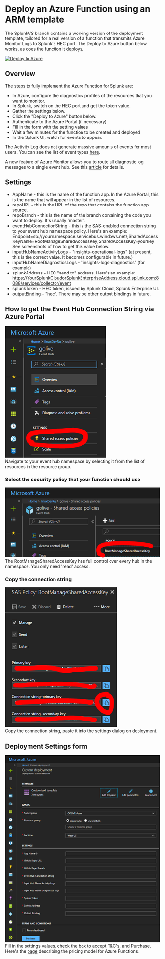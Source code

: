 # Deploy an Azure Function using an ARM template

The SplunkVS branch contains a working version of the deployment template, tailored for a real version of a function that transmits Azure Monitor Logs to Splunk's HEC port. The Deploy to Azure button below works, as does the function it deploys.


[![Deploy to Azure](http://azuredeploy.net/deploybutton.png)](https://portal.azure.com/#create/Microsoft.Template/uri/https%3A%2F%2Fraw.githubusercontent.com%2Fsebastus%2FAzureFunctionDeployment%2FSplunkVS%2FazureDeploy.json)  

## Overview

The steps to fully implement the Azure Function for Splunk are:  
* In Azure, configure the diagnostics profiles of the resources that you want to monitor.
* In Splunk, switch on the HEC port and get the token value.
* Gather the settings below.
* Click the "Deploy to Azure" button below.
* Authenticate to the Azure Portal (if necessary)
* Fill in the form with the setting values
* Wait a few minutes for the function to be created and deployed
* In the Splunk UI, watch for events to appear.

The Activity Log does not generate massive amounts of events for most users. You can see the list of event types [here](https://docs.microsoft.com/en-us/azure/monitoring-and-diagnostics/monitoring-activity-log-schema).

A new feature of Azure Monitor allows you to route all diagnostic log messages to a single event hub. See this [article](https://azure.microsoft.com/en-us/blog/azure-monitor-send-monitoring-data-to-an-event-hub/) for details.

## Settings

* AppName                     - this is the name of the function app. In the Azure Portal, this is the name that will appear in the list of resources.
* repoURL                     - this is the URL of the repo that contains the function app source.
* repoBranch                  - this is the name of the branch containing the code you want to deploy. It's usually 'master'.
* eventHubConnectionString    - this is the SAS-enabled connection string to your event hub namespace policy. 
   Here's an example: Endpoint=sb://yournamespace.servicebus.windows.net/;SharedAccessKeyName=RootManageSharedAccessKey;SharedAccessKey=yourkey
   See screenshots of how to get this value below.
* inputHubNameActivityLogs    - "insights-operational-logs" (at present, this is the correct value. It becomes configurable in future.)
* inputHubNameDiagnosticsLogs - "insights-logs-diagnostics" (for example)
* splunkAddress               - HEC "send to" address.
   Here's an example: https://YourSplunkCloudorSplunkEnterpriseAddress.cloud.splunk.com:8088/services/collector/event
* splunkToken                 - HEC token, issued by Splunk Cloud, Splunk Enterprise UI.
* outputBinding               - "hec". There may be other output bindings in future.


## How to get the Event Hub Connection String via Azure Portal

![GetEventHubConnectionString](content/readmePic1.PNG)  
Navigate to your event hub namespace by selecting it from the list of resources in the resource group.  

### Select the security policy that your function should use

![SelectSecurityPolicy](content/readmePic2.PNG)  
The RootManageSharedAccessKey has full control over every hub in the namespace. You only need 'read' access.  

### Copy the connection string

![CopyTheConnectionString](content/readmePic3.PNG)  
Copy the connection string, paste it into the settings dialog on deployment.

## Deployment Settings form

![DeploymentSettingsForm](content/readmePic4.PNG)  
Fill in the settings values, check the box to accept T&C's, and Purchase. Here's the [page](https://azure.microsoft.com/en-us/pricing/details/functions/) describing the pricing model for Azure Functions.
